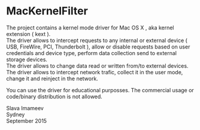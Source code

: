 # MacKernelFilter

The project contains a kernel mode driver for Mac OS X , aka kernel extension ( kext ).  
The driver allows to intercept requests to any internal or external device ( USB, FireWire, PCI, Thunderbolt ), allow or disable requests based on user credentials and device type, perform data collection send to external storage devices.  
The driver allows to change data read or written from/to external devices.  
The driver allows to intercept network trafic, collect it in the user mode, change it and reinject in the network.  

You can use the driver for educational purposses. The commercial usage or code/binary distribution is not allowed.  

Slava Imameev  
Sydney  
September 2015  
